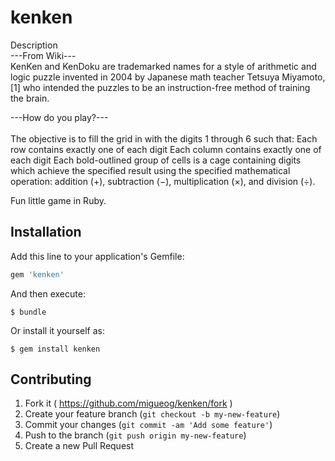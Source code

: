 # kenken

Description<br>
---From Wiki---
<br>KenKen and KenDoku are trademarked names for a style of arithmetic and logic puzzle invented in 2004 by Japanese math teacher Tetsuya Miyamoto,[1] who intended the puzzles to be an instruction-free method of training the brain.

---How do you play?---<br>
<br>The objective is to fill the grid in with the digits 1 through 6 such that:
Each row contains exactly one of each digit
Each column contains exactly one of each digit
Each bold-outlined group of cells is a cage containing digits which achieve the specified result using the specified mathematical operation: addition (+), subtraction (−), multiplication (×), and division (÷). 

Fun little game in Ruby.

## Installation

Add this line to your application's Gemfile:

```ruby
gem 'kenken'
```

And then execute:

    $ bundle

Or install it yourself as:

    $ gem install kenken

## Contributing

1. Fork it ( https://github.com/migueog/kenken/fork )
2. Create your feature branch (`git checkout -b my-new-feature`)
3. Commit your changes (`git commit -am 'Add some feature'`)
4. Push to the branch (`git push origin my-new-feature`)
5. Create a new Pull Request